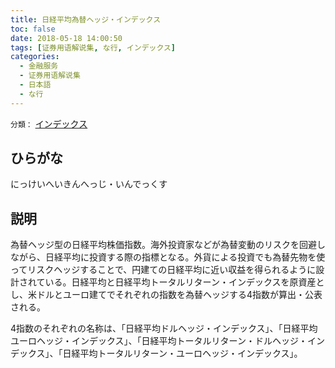 ```yaml
---
title: 日経平均為替ヘッジ・インデックス
toc: false
date: 2018-05-18 14:00:50
tags: [证券用语解说集, な行, インデックス]
categories:
  - 金融服务
  - 证券用语解说集
  - 日本語
  - な行
---
```


`分類：` [インデックス](/tags/インデックス/)

## ひらがな

にっけいへいきんへっじ・いんでっくす

## 説明

為替ヘッジ型の日経平均株価指数。海外投資家などが為替変動のリスクを回避しながら、日経平均に投資する際の指標となる。外貨による投資でも為替先物を使ってリスクヘッジすることで、円建ての日経平均に近い収益を得られるように設計されている。日経平均と日経平均トータルリターン・インデックスを原資産とし、米ドルとユーロ建てでそれぞれの指数を為替ヘッジする4指数が算出・公表される。

4指数のそれぞれの名称は、「日経平均ドルヘッジ・インデックス」、「日経平均ユーロヘッジ・インデックス」、「日経平均トータルリターン・ドルヘッジ・インデックス」、「日経平均トータルリターン・ユーロヘッジ・インデックス」。
